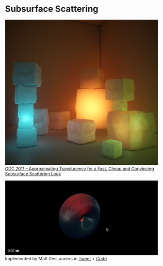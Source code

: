 # Subsurface Scattering

![](cubesss1.jpg)
[GDC 2011 – Approximating Translucency for a Fast, Cheap and Convincing Subsurface Scattering Look](https://colinbarrebrisebois.com/2011/03/07/gdc-2011-approximating-translucency-for-a-fast-cheap-and-convincing-subsurface-scattering-look/)

![](matt-sss.jpg)
Implemented by Matt DesLauriers in [Tweet](https://twitter.com/mattdesl/status/805784465725419520/video/1) + [Code](https://gist.github.com/mattdesl/2ee82157a86962347dedb6572142df7c)
